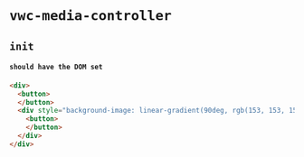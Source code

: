 # `vwc-media-controller`

## `init`

####   `should have the DOM set`

```html
<div>
  <button>
  </button>
  <div style="background-image: linear-gradient(90deg, rgb(153, 153, 153) 0%, rgb(153, 153, 153) 0%, rgb(225, 226, 230) 0%, rgb(225, 226, 230) 100%);">
    <button>
    </button>
  </div>
</div>

```

